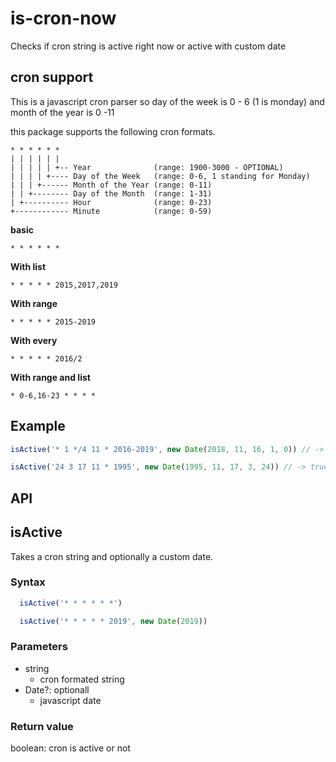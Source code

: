 # is-cron-now
Checks if cron string is active right now or active with custom date

## cron support
This is a javascript cron parser so day of the week is 0 - 6 (1 is monday) and month of the year is 0 -11

this package supports the following cron formats.


```
* * * * * *
| | | | | |
| | | | | +-- Year              (range: 1900-3000 - OPTIONAL)
| | | | +---- Day of the Week   (range: 0-6, 1 standing for Monday)
| | | +------ Month of the Year (range: 0-11)
| | +-------- Day of the Month  (range: 1-31)
| +---------- Hour              (range: 0-23)
+------------ Minute            (range: 0-59)
```

**basic**
```
* * * * * *
```

**With list**
```
* * * * * 2015,2017,2019
```

**With range**
```
* * * * * 2015-2019
```

**With every**
```
* * * * * 2016/2
```

**With range and list**
```
* 0-6,16-23 * * * *
```

## Example

```javascript
isActive('* 1 */4 11 * 2016-2019', new Date(2018, 11, 16, 1, 0)) // -> true

isActive('24 3 17 11 * 1995', new Date(1995, 11, 17, 3, 24)) // -> true
```

## API

## isActive

Takes a cron string and optionally a custom date.

### Syntax

```javascript
  isActive('* * * * * *')

  isActive('* * * * * 2019', new Date(2019))
```

### Parameters

* string
  * cron formated string
* Date?: optionall
  * javascript date

### Return value
boolean: cron is active or not
